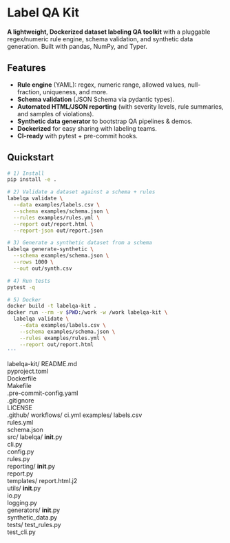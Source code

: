 # Label QA Kit

**A lightweight, Dockerized dataset labeling QA toolkit** with a pluggable regex/numeric rule engine, schema validation, and synthetic data generation. Built with pandas, NumPy, and Typer.

## Features

- **Rule engine** (YAML): regex, numeric range, allowed values, null-fraction, uniqueness, and more.
- **Schema validation** (JSON Schema via pydantic types).
- **Automated HTML/JSON reporting** (with severity levels, rule summaries, and samples of violations).
- **Synthetic data generator** to bootstrap QA pipelines & demos.
- **Dockerized** for easy sharing with labeling teams.
- **CI-ready** with pytest + pre-commit hooks.

## Quickstart

```bash
# 1) Install
pip install -e .

# 2) Validate a dataset against a schema + rules
labelqa validate \
  --data examples/labels.csv \
  --schema examples/schema.json \
  --rules examples/rules.yml \
  --report out/report.html \
  --report-json out/report.json

# 3) Generate a synthetic dataset from a schema
labelqa generate-synthetic \
  --schema examples/schema.json \
  --rows 1000 \
  --out out/synth.csv

# 4) Run tests
pytest -q

# 5) Docker
docker build -t labelqa-kit .
docker run --rm -v $PWD:/work -w /work labelqa-kit \
  labelqa validate \
    --data examples/labels.csv \
    --schema examples/schema.json \
    --rules examples/rules.yml \
    --report out/report.html
'''
```
labelqa-kit/
  README.md  
  pyproject.toml  
  Dockerfile  
  Makefile  
  .pre-commit-config.yaml  
  .gitignore  
  LICENSE  
  .github/
    workflows/
      ci.yml
  examples/
    labels.csv  
    rules.yml  
    schema.json  
  src/
    labelqa/
      __init__.py  
      cli.py  
      config.py  
      rules.py  
      reporting/
        __init__.py  
        report.py  
        templates/
          report.html.j2  
      utils/
        __init__.py  
        io.py  
        logging.py  
      generators/
        __init__.py  
        synthetic_data.py  
  tests/
    test_rules.py  
    test_cli.py  

